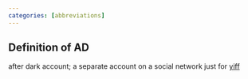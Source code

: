 ```yaml
---
categories: [abbreviations]
---
```

## Definition of AD

after dark account; a separate account on a social network just for [yiff](./yiff)
